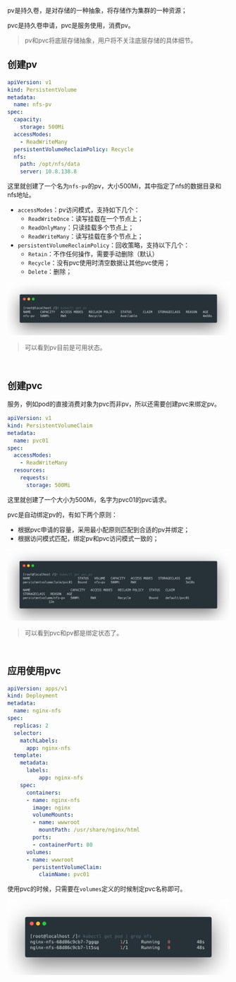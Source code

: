 pv是持久卷，是对存储的一种抽象，将存储作为集群的一种资源；

pvc是持久卷申请，pvc是服务使用，消费pv。

> pv和pvc将底层存储抽象，用户将不关注底层存储的具体细节。



## 创建pv

```yaml
apiVersion: v1
kind: PersistentVolume
metadata:
  name: nfs-pv
spec:
  capacity:
    storage: 500Mi
  accessModes:
    - ReadWriteMany
  persistentVolumeReclaimPolicy: Recycle
  nfs:
    path: /opt/nfs/data
    server: 10.8.138.8
```



这里就创建了一个名为`nfs-pv`的pv，大小500Mi，其中指定了nfs的数据目录和nfs地址。



- `accessModes`：pv访问模式，支持如下几个：
  - `ReadWriteOnce`：读写挂载在一个节点上；
  - `ReadOnlyMany`：只读挂载多个节点上；
  - `ReadWriteMany`：读写挂载在多个节点上；
- `persistentVolumeReclaimPolicy`：回收策略，支持以下几个：
  - `Retain`：不作任何操作，需要手动删除（默认）
  - `Recycle`：没有pvc使用时清空数据让其他pvc使用；
  - `Delete`：删除；



<img src="statics/pv.png" style="zoom:67%;" />

> 可以看到pv目前是可用状态。

<br>



## 创建pvc

服务，例如pod的直接消费对象为pvc而非pv，所以还需要创建pvc来绑定pv。

```yaml
apiVersion: v1
kind: PersistentVolumeClaim
metadata:
  name: pvc01
spec:
  accessModes:
    - ReadWriteMany
  resources:
    requests:
      storage: 500Mi
```

这里就创建了一个大小为500Mi，名字为pvc01的pvc请求。



pvc是自动绑定pv的，有如下两个原则：

- 根据pvc申请的容量，采用最小配原则匹配到合适的pv并绑定；
- 根据访问模式匹配，绑定pv和pvc访问模式一致的；



<img src="statics/pvc.png" style="zoom:67%;" />

> 可以看到pvc和pv都是绑定状态了。

<br>



## 应用使用pvc

```yaml
apiVersion: apps/v1
kind: Deployment
metadata:
  name: nginx-nfs
spec:
  replicas: 2
  selector:
    matchLabels:
      app: nginx-nfs
  template:
    metadata:
      labels:
          app: nginx-nfs
    spec:
      containers:
      - name: nginx-nfs
        image: nginx
        volumeMounts:
        - name: wwwroot
          mountPath: /usr/share/nginx/html
        ports:
        - containerPort: 80
      volumes:
      - name: wwwroot
        persistentVolumeClaim:
          claimName: pvc01
```

 使用pvc的时候，只需要在`volumes`定义的时候制定pvc名称即可。



<img src="statics/pvc-nginx.png" style="zoom:67%;" />

